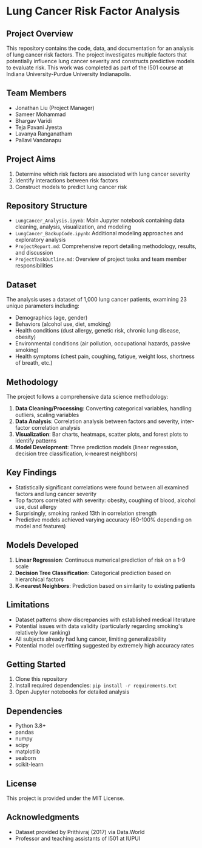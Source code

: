 # Lung Cancer Risk Factor Analysis

## Project Overview
This repository contains the code, data, and documentation for an analysis of lung cancer risk factors. The project investigates multiple factors that potentially influence lung cancer severity and constructs predictive models to evaluate risk. This work was completed as part of the I501 course at Indiana University-Purdue University Indianapolis.

## Team Members
- Jonathan Liu (Project Manager)
- Sameer Mohammad
- Bhargav Varidi
- Teja Pavani Jyesta
- Lavanya Ranganatham
- Pallavi Vandanapu

## Project Aims
1. Determine which risk factors are associated with lung cancer severity
2. Identify interactions between risk factors
3. Construct models to predict lung cancer risk

## Repository Structure
- `LungCancer_Analysis.ipynb`: Main Jupyter notebook containing data cleaning, analysis, visualization, and modeling
- `LungCancer_BackupCode.ipynb`: Additional modeling approaches and exploratory analysis
- `ProjectReport.md`: Comprehensive report detailing methodology, results, and discussion
- `ProjectTaskOutline.md`: Overview of project tasks and team member responsibilities

## Dataset
The analysis uses a dataset of 1,000 lung cancer patients, examining 23 unique parameters including:
- Demographics (age, gender)
- Behaviors (alcohol use, diet, smoking)
- Health conditions (dust allergy, genetic risk, chronic lung disease, obesity)
- Environmental conditions (air pollution, occupational hazards, passive smoking)
- Health symptoms (chest pain, coughing, fatigue, weight loss, shortness of breath, etc.)

## Methodology
The project follows a comprehensive data science methodology:
1. **Data Cleaning/Processing**: Converting categorical variables, handling outliers, scaling variables
2. **Data Analysis**: Correlation analysis between factors and severity, inter-factor correlation analysis
3. **Visualization**: Bar charts, heatmaps, scatter plots, and forest plots to identify patterns
4. **Model Development**: Three prediction models (linear regression, decision tree classification, k-nearest neighbors)

## Key Findings
- Statistically significant correlations were found between all examined factors and lung cancer severity
- Top factors correlated with severity: obesity, coughing of blood, alcohol use, dust allergy
- Surprisingly, smoking ranked 13th in correlation strength
- Predictive models achieved varying accuracy (60-100% depending on model and features)

## Models Developed
1. **Linear Regression**: Continuous numerical prediction of risk on a 1-9 scale
2. **Decision Tree Classification**: Categorical prediction based on hierarchical factors
3. **K-nearest Neighbors**: Prediction based on similarity to existing patients

## Limitations
- Dataset patterns show discrepancies with established medical literature
- Potential issues with data validity (particularly regarding smoking's relatively low ranking)
- All subjects already had lung cancer, limiting generalizability
- Potential model overfitting suggested by extremely high accuracy rates

## Getting Started
1. Clone this repository
2. Install required dependencies: `pip install -r requirements.txt`
3. Open Jupyter notebooks for detailed analysis

## Dependencies
- Python 3.8+
- pandas
- numpy
- scipy
- matplotlib
- seaborn
- scikit-learn

## License
This project is provided under the MIT License.

## Acknowledgments
- Dataset provided by Prithivraj (2017) via Data.World
- Professor and teaching assistants of I501 at IUPUI
